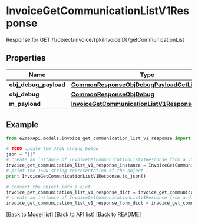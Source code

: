 # InvoiceGetCommunicationListV1Response

Response for GET /1/object/invoice/{pkiInvoiceID}/getCommunicationList

## Properties

Name | Type | Description | Notes
------------ | ------------- | ------------- | -------------
**obj_debug_payload** | [**CommonResponseObjDebugPayloadGetList**](CommonResponseObjDebugPayloadGetList.md) |  | 
**obj_debug** | [**CommonResponseObjDebug**](CommonResponseObjDebug.md) |  | [optional] 
**m_payload** | [**InvoiceGetCommunicationListV1ResponseMPayload**](InvoiceGetCommunicationListV1ResponseMPayload.md) |  | 

## Example

```python
from eZmaxApi.models.invoice_get_communication_list_v1_response import InvoiceGetCommunicationListV1Response

# TODO update the JSON string below
json = "{}"
# create an instance of InvoiceGetCommunicationListV1Response from a JSON string
invoice_get_communication_list_v1_response_instance = InvoiceGetCommunicationListV1Response.from_json(json)
# print the JSON string representation of the object
print InvoiceGetCommunicationListV1Response.to_json()

# convert the object into a dict
invoice_get_communication_list_v1_response_dict = invoice_get_communication_list_v1_response_instance.to_dict()
# create an instance of InvoiceGetCommunicationListV1Response from a dict
invoice_get_communication_list_v1_response_form_dict = invoice_get_communication_list_v1_response.from_dict(invoice_get_communication_list_v1_response_dict)
```
[[Back to Model list]](../README.md#documentation-for-models) [[Back to API list]](../README.md#documentation-for-api-endpoints) [[Back to README]](../README.md)


